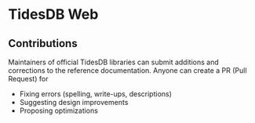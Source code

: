 # TidesDB Web

## Contributions
Maintainers of official TidesDB libraries can submit additions and corrections to the reference documentation.
Anyone can create a PR (Pull Request) for
- Fixing errors (spelling, write-ups, descriptions)
- Suggesting design improvements
- Proposing optimizations